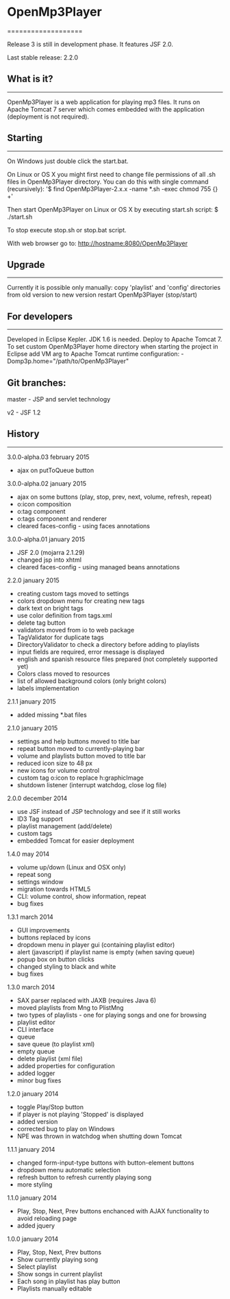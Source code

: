 # OpenMp3Player
===================

Release 3 is still in development phase. It features JSF 2.0.

Last stable release: 2.2.0


## What is it?
-------------------
OpenMp3Player is a web application for playing mp3 files. It runs on Apache Tomcat 7 server which comes 
embedded with the application (deployment is not required).


## Starting
-------------------
On Windows just double click the start.bat.

On Linux or OS X you might first need to change file permissions of all .sh files 
in OpenMp3Player directory. You can do this with single command (recursively):
'$ find OpenMp3Player-2.x.x -name \*.sh -exec chmod 755 {} +'

Then start OpenMp3Player on Linux or OS X by executing start.sh script:
$ ./start.sh


To stop execute stop.sh or stop.bat script.

With web browser go to: <a href="http://hostname:8080/OpenMp3Player">
http://hostname:8080/OpenMp3Player</a>


## Upgrade
-------------------
Currently it is possible only manually:
copy 'playlist' and 'config' directories from old version to new version
restart OpenMp3Player (stop/start)


## For developers
-------------------
Developed in Eclipse Kepler. JDK 1.6 is needed. Deploy to Apache Tomcat 7.
To set custom OpenMp3Player home directory when starting the project in Eclipse add VM arg to 
Apache Tomcat runtime configuration:
-Domp3p.home="/path/to/OpenMp3Player"


## Git branches:

master - JSP and servlet technology

v2 - JSF 1.2


## History
-------------------
3.0.0-alpha.03
february 2015

- ajax on putToQueue button


3.0.0-alpha.02
january 2015

- ajax on some buttons (play, stop, prev, next, volume, refresh, repeat)
- o:icon composition
- o:tag component
- o:tags component and renderer
- cleared faces-config - using faces annotations


3.0.0-alpha.01
january 2015

- JSF 2.0 (mojarra 2.1.29)
- changed jsp into xhtml
- cleared faces-config - using managed beans annotations


2.2.0
january 2015

- creating custom tags moved to settings
- colors dropdown menu for creating new tags
- dark text on bright tags
- use color definition from tags.xml
- delete tag button
- validators moved from io to web package
- TagValidator for duplicate tags
- DirectoryValidator to check a directory before adding to playlists
- input fields are required, error message is displayed
- english and spanish resource files prepared (not completely supported yet)
- Colors class moved to resources
- list of allowed background colors (only bright colors)
- labels implementation


2.1.1
january 2015

- added missing *.bat files


2.1.0
january 2015

- settings and help buttons moved to title bar
- repeat button moved to currently-playing bar
- volume and playlists button moved to title bar
- reduced icon size to 48 px
- new icons for volume control
- custom tag o:icon to replace h:graphicImage
- shutdown listener (interrupt watchdog, close log file)



2.0.0
december 2014

- use JSF instead of JSP technology and see if it still works
- ID3 Tag support
- playlist management (add/delete)
- custom tags
- embedded Tomcat for easier deployment




1.4.0
may 2014

- volume up/down (Linux and OSX only)
- repeat song
- settings window
- migration towards HTML5
- CLI: volume control, show information, repeat
- bug fixes



1.3.1
march 2014

- GUI improvements
- buttons replaced by icons
- dropdown menu in player gui (containing playlist editor)
- alert (javascript) if playlist name is empty (when saving queue)
- popup box on button clicks
- changed styling to black and white
- bug fixes



1.3.0
march 2014

- SAX parser replaced with JAXB (requires Java 6)
- moved playlists from Mng to PlistMng
- two types of playlists - one for playing songs and one for browsing
- playlist editor
- CLI interface
- queue
- save queue (to playlist xml)
- empty queue
- delete playlist (xml file)
- added properties for configuration
- added logger
- minor bug fixes



1.2.0
january 2014

- toggle Play/Stop button
- if player is not playing 'Stopped' is displayed
- added version
- corrected bug to play on Windows
- NPE was thrown in watchdog when shutting down Tomcat



1.1.1
january 2014

- changed form-input-type buttons with button-element buttons
- dropdown menu automatic selection
- refresh button to refresh currently playing song
- more styling



1.1.0
january 2014

- Play, Stop, Next, Prev buttons enchanced with AJAX functionality to avoid reloading page
- added jquery



1.0.0
january 2014

- Play, Stop, Next, Prev buttons
- Show currently playing song
- Select playlist
- Show songs in current playlist
- Each song in playlist has play button
- Playlists manually editable

